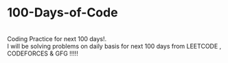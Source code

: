 # 100-Days-of-Code
<br/> Coding Practice for next 100 days!. 
<br/> I will be solving problems on daily basis for next 100 days from LEETCODE , CODEFORCES & GFG !!!!!
